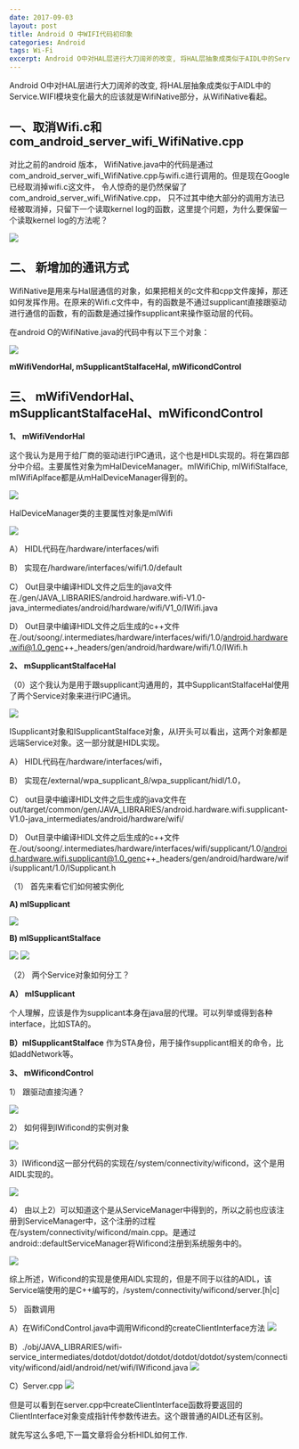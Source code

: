 ```yaml
---
date: 2017-09-03
layout: post
title: Android O 中WIFI代码初印象
categories: Android
tags: Wi-Fi
excerpt: Android O中对HAL层进行大刀阔斧的改变, 将HAL层抽象成类似于AIDL中的Service.
---
```



Android O中对HAL层进行大刀阔斧的改变, 将HAL层抽象成类似于AIDL中的Service.WIFI模块变化最大的应该就是WifiNative部分，从WifiNative看起。

## **一、取消Wifi.c和com_android_server_wifi_WifiNative.cpp**

对比之前的android 版本， WifiNative.java中的代码是通过com_android_server_wifi_WifiNative.cpp与wifi.c进行调用的。但是现在Google已经取消掉wifi.c这文件， 令人惊奇的是仍然保留了com_android_server_wifi_WifiNative.cpp， 只不过其中绝大部分的调用方法已经被取消掉，只留下一个读取kernel log的函数，这里提个问题，为什么要保留一个读取kernel log的方法呢？

![](/blog/assets/wifi/wifi-android-O-new-native.png)

## **二、 新增加的通讯方式**

WifiNative是用来与Hal层通信的对象，如果把相关的c文件和cpp文件废掉，那还如何发挥作用。在原来的Wifi.c文件中，有的函数是不通过supplicant直接跟驱动进行通信的函数，有的函数是通过操作supplicant来操作驱动层的代码。

在android O的WifiNative.java的代码中有以下三个对象：

![](/blog/assets/wifi/wifi-android-O-new-native-1.png)

**mWifiVendorHal, mSupplicantStaIfaceHal, mWificondControl**

## **三、 mWifiVendorHal、mSupplicantStaIfaceHal、mWificondControl**

**1、 mWifiVendorHal**

这个我认为是用于给厂商的驱动进行IPC通讯，这个也是HIDL实现的。将在第四部分中介绍。主要属性对象为mHalDeviceManager。mIWifiChip, mIWifiStaIface, mIWifiApIface都是从mHalDeviceManager得到的。

![](/blog/assets/wifi/wifi-android-O-new-native-2.png)

HalDeviceManager类的主要属性对象是mIWifi

![](/blog/assets/wifi/wifi-android-O-new-native-3.png)

A） HIDL代码在/hardware/interfaces/wifi

B） 实现在/hardware/interfaces/wifi/1.0/default

C） Out目录中编译HIDL文件之后生的java文件在./gen/JAVA_LIBRARIES/android.hardware.wifi-V1.0-java_intermediates/android/hardware/wifi/V1_0/IWifi.java

D） Out目录中编译HIDL文件之后生成的c++文件在./out/soong/.intermediates/hardware/interfaces/wifi/1.0/android.hardware.wifi@1.0_genc++_headers/gen/android/hardware/wifi/1.0/IWifi.h

**2、 mSupplicantStaIfaceHal**

（0）这个我认为是用于跟supplicant沟通用的，其中SupplicantStaIfaceHal使用了两个Service对象来进行IPC通讯。

![](/blog/assets/wifi/wifi-android-O-new-native-4.png)

ISupplicant对象和ISupplicantStaIface对象，从I开头可以看出，这两个对象都是远端Service对象。这一部分就是HIDL实现。

A） HIDL代码在/hardware/interfaces/wifi，

B） 实现在/external/wpa_supplicant_8/wpa_supplicant/hidl/1.0，

C） out目录中编译HIDL文件之后生成的java文件在out/target/common/gen/JAVA_LIBRARIES/android.hardware.wifi.supplicant-V1.0-java_intermediates/android/hardware/wifi/

D） Out目录中编译HIDL文件之后生成的c++文件在./out/soong/.intermediates/hardware/interfaces/wifi/supplicant/1.0/android.hardware.wifi.supplicant@1.0_genc++_headers/gen/android/hardware/wifi/supplicant/1.0/ISupplicant.h

（1） 首先来看它们如何被实例化

**A) mISupplicant**

![](/blog/assets/wifi/wifi-android-O-new-native-5.png)

**B) mISupplicantStaIface**

![](/blog/assets/wifi/wifi-android-O-new-native-6.png)
![](/blog/assets/wifi/wifi-android-O-new-native-7.png)

（2） 两个Service对象如何分工？

**A） mISupplicant**

个人理解，应该是作为supplicant本身在java层的代理。可以列举或得到各种interface，比如STA的。

**B）mISupplicantStaIface**
作为STA身份，用于操作supplicant相关的命令，比如addNetwork等。

**3、 mWificondControl**

1） 跟驱动直接沟通？

![](/blog/assets/wifi/wifi-android-O-new-native-8.png)

2） 如何得到IWificond的实例对象

![](/blog/assets/wifi/wifi-android-O-new-native-9.png)

3）IWificond这一部分代码的实现在/system/connectivity/wificond，这个是用AIDL实现的。

![](/blog/assets/wifi/wifi-android-O-new-native-10.png)

4） 由以上2）可以知道这个是从ServiceManager中得到的，所以之前也应该注册到ServiceManager中，这个注册的过程在/system/connectivity/wificond/main.cpp。是通过android::defaultServiceManager将Wificond注册到系统服务中的。

![](/blog/assets/wifi/wifi-android-O-new-native-11.png)

综上所述，Wificond的实现是使用AIDL实现的，但是不同于以往的AIDL，该Service端使用的是C++编写的，/system/connectivity/wificond/server.[h|c]

5） 函数调用

A）在WifiCondControl.java中调用Wificond的createClientInterface方法
![](/blog/assets/wifi/wifi-android-O-new-native-12.png)

B）./obj/JAVA_LIBRARIES/wifi-service_intermediates/dotdot/dotdot/dotdot/dotdot/dotdot/system/connectivity/wificond/aidl/android/net/wifi/IWificond.java
![](/blog/assets/wifi/wifi-android-O-new-native-13.png)

C）Server.cpp
![](/blog/assets/wifi/wifi-android-O-new-native-14.png)

但是可以看到在server.cpp中createClientInterface函数将要返回的ClientInterface对象变成指针传参数传进去。这个跟普通的AIDL还有区别。

就先写这么多吧,下一篇文章将会分析HIDL如何工作.